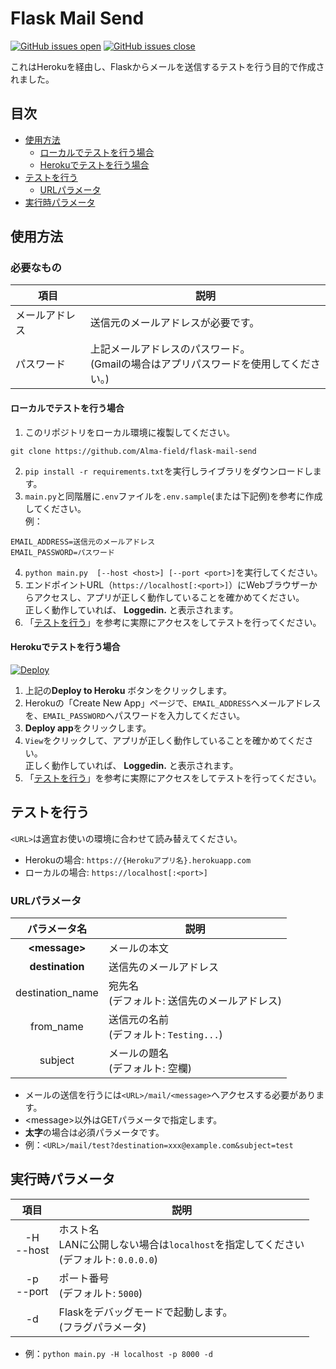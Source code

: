 # Flask Mail Send
[![GitHub issues open](https://img.shields.io/github/issues/Alma-field/flask-mail-send.svg?maxAge=2592000)](https://github.com/Alma-field/flask-mail-send/issues?q=is%3Aopen+is%3Aissue)
[![GitHub issues close](https://img.shields.io/github/issues-closed-raw/Alma-field/flask-mail-send.svg?maxAge=2592000)](https://github.com/Alma-field/flask-mail-send/issues?q=is%3Aclose+is%3Aissue)

これはHerokuを経由し、Flaskからメールを送信するテストを行う目的で作成されました。

## 目次
 - [使用方法](#使用方法)
   - [ローカルでテストを行う場合](#ローカルでテストを行う場合)
   - [Herokuでテストを行う場合](#Herokuでテストを行う場合)
 - [テストを行う](#テストを行う)
   - [URLパラメータ](#URLパラメータ)
 - [実行時パラメータ](#実行時パラメータ)

## 使用方法

### 必要なもの

| 項目 | 説明 |
| ---- | ----------- |
| メールアドレス | 送信元のメールアドレスが必要です。 |
| パスワード | 上記メールアドレスのパスワード。<br>(Gmailの場合はアプリパスワードを使用してください。) |

#### ローカルでテストを行う場合
1. このリポジトリをローカル環境に複製してください。
```shell
git clone https://github.com/Alma-field/flask-mail-send
```
2. `pip install -r requirements.txt`を実行しライブラリをダウンロードします。
3. `main.py`と同階層に`.env`ファイルを`.env.sample`(または下記例)を参考に作成してください。<br>例：
```
EMAIL_ADDRESS=送信元のメールアドレス
EMAIL_PASSWORD=パスワード
```
4. `python main.py  [--host <host>] [--port <port>]`を実行してください。
5. エンドポイントURL（`https://localhost[:<port>]`）にWebブラウザーからアクセスし、アプリが正しく動作していることを確かめてください。<br>正しく動作していれば、 **Loggedin.** と表示されます。
6. 「[テストを行う](#テストを行う)」を参考に実際にアクセスをしてテストを行ってください。

#### Herokuでテストを行う場合
[![Deploy](https://www.herokucdn.com/deploy/button.svg)](https://heroku.com/deploy?template=https://github.com/Alma-field/flask-mail-send)
1. 上記の**Deploy to Heroku** ボタンをクリックします。
2. Herokuの「Create New App」ページで、`EMAIL_ADDRESS`へメールアドレスを、`EMAIL_PASSWORD`へパスワードを入力してください。
3. **Deploy app**をクリックします。
4. `View`をクリックして、アプリが正しく動作していることを確かめてください。<br>正しく動作していれば、 **Loggedin.** と表示されます。
5. 「[テストを行う](#テストを行う)」を参考に実際にアクセスをしてテストを行ってください。

## テストを行う

`<URL>`は適宜お使いの環境に合わせて読み替えてください。<br>
 - Herokuの場合: `https://{Herokuアプリ名}.herokuapp.com`
 - ローカルの場合: `https://localhost[:<port>]`

### URLパラメータ
| パラメータ名 | 説明 |
| :--: | -- |
| **\<message\>** | メールの本文 |
| **destination** | 送信先のメールアドレス |
| destination_name | 宛先名<br>(デフォルト: 送信先のメールアドレス) |
| from_name | 送信元の名前<br>(デフォルト: `Testing...`) |
| subject | メールの題名<br>(デフォルト: 空欄) |

 - メールの送信を行うには`<URL>/mail/<message>`へアクセスする必要があります。
 - \<message\>以外はGETパラメータで指定します。<br>
 - **太字**の場合は必須パラメータです。<br>
 - 例：`<URL>/mail/test?destination=xxx@example.com&subject=test`

## 実行時パラメータ
| 項目 | 説明 |
| :--: | -- |
| -H<br>--host | ホスト名<br>LANに公開しない場合は`localhost`を指定してください<br>(デフォルト: `0.0.0.0`) |
| -p<br>--port | ポート番号<br>(デフォルト: `5000`) |
| -d | Flaskをデバッグモードで起動します。<br>(フラグパラメータ) |

 - 例：`python main.py -H localhost -p 8000 -d`
